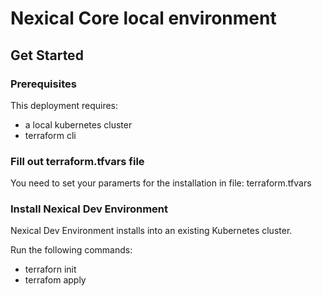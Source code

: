 # Nexical Core local environment

## Get Started

### Prerequisites

This deployment requires:

* a local kubernetes cluster
* terraform cli

### Fill out terraform.tfvars file

You need to set your paramerts for the installation in file: terraform.tfvars

### Install Nexical Dev Environment

Nexical Dev Environment installs into an existing Kubernetes cluster.

Run the following commands:

* terraforn init
* terrafom apply

